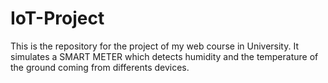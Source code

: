 # IoT-Project
This is the repository for the project of my web course in University. It simulates a SMART METER which detects humidity and the temperature of the ground coming from differents devices.
